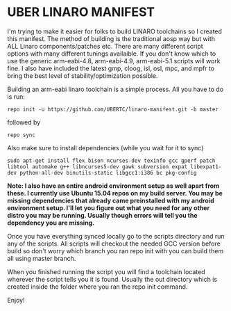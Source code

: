 UBER LINARO MANIFEST
===========

I'm trying to make it easier for folks to build LINARO toolchains so I created this manifest. The method of building is the traditional aosp way but with ALL Linaro components/patches etc. There are many different script options with many different tunings availaible.  If you don't know which to use the generic arm-eabi-4.8, arm-eabi-4.9, arm-eabi-5.1 scripts will work fine. I also have included the latest gmp, cloog, isl, osl, mpc, and mpfr to bring the best level of stability/optimization possible.

Building an arm-eabi linaro toolchain is a simple process. All you have to do is run:

    repo init -u https://github.com/UBERTC/linaro-manifest.git -b master 

followed by

    repo sync

Also make sure to install dependencies (while you wait for it to sync)

    sudo apt-get install flex bison ncurses-dev texinfo gcc gperf patch libtool automake g++ libncurses5-dev gawk subversion expat libexpat1-dev python-all-dev binutils-static libgcc1:i386 bc pkg-config

**Note: I also have an entire android environment setup as well apart from these.  I currently use Ubuntu 15.04 repos on my build server.  You may be missing dependencies that already came preinstalled with my android environment setup.  I'll let you figure out what you need for any other distro you may be running. Usually though errors will tell you the dependency you are missing.**

Once you have everything synced locally go to the scripts directory and run any of the scripts. All scripts will checkout the needed GCC version before build so don't worry which branch you ran repo init with you can build them all using master branch.

When you finished running the script you will find a toolchain located wherever the script tells you it is found.  Usually the out directory which is created inside the folder where you ran the repo init command.

Enjoy!
